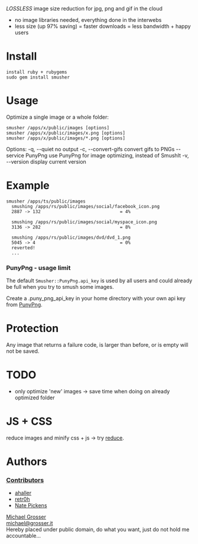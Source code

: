 *LOSSLESS* image size reduction for jpg, png and gif in the cloud

 - no image libraries needed, everything done in the interwebs
 - less size (up 97% saving) = faster downloads = less bandwidth + happy users

Install
=======
    install ruby + rubygems
    sudo gem install smusher

Usage
=====
Optimize a single image or a whole folder:

    smusher /apps/x/public/images [options]
    smusher /apps/x/public/images/x.png [options]
    smusher /apps/x/public/images/*.png [options]

Options:
    -q, --quiet                      no output
    -c, --convert-gifs               convert gifs to PNGs
    --service PunyPng                use PunyPng for image optimizing, instead of SmushIt
    -v, --version                    display current version

Example
======
    smusher /apps/ts/public/images
      smushing /apps/rs/public/images/social/facebook_icon.png
      2887 -> 132                              = 4%

      smushing /apps/rs/public/images/social/myspace_icon.png
      3136 -> 282                              = 8%

      smushing /apps/rs/public/images/dvd/dvd_1.png
      5045 -> 4                                = 0%
      reverted!
      ...

### PunyPng - usage limit
The default `Smusher::PunyPng.api_key` is used by all users and
could already be full when you try to smush some images.

Create a .puny_png_api_key in your home directory with your own
api key from [PunyPng](http://www.gracepointafterfive.com/punypng).

Protection
==========
Any image that returns a failure code, is larger than before,
or is empty will not be saved.

TODO
====
 - only optimize 'new' images -> save time when doing on already optimized folder

JS + CSS
============
reduce images and minify css + js -> try [reduce](http://github.com/grosser/reduce).

Authors
======
### [Contributors](http://github.com/grosser/smusher/contributors)
 - [ahaller](http://ahax.de/)
 - [retr0h](http://geminstallthat.wordpress.com/)
 - [Nate Pickens](http://github.com/npickens)

[Michael Grosser](http://grosser.it)<br/>
michael@grosser.it<br/>
Hereby placed under public domain, do what you want, just do not hold me accountable...
